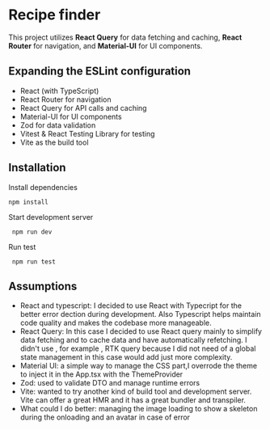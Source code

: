 # Recipe finder

This project utilizes **React Query** for data fetching and caching, **React Router** for navigation, and **Material-UI** for UI components.


## Expanding the ESLint configuration

* React (with TypeScript)
* React Router for navigation
* React Query for API calls and caching
* Material-UI for UI components
* Zod for data validation
* Vitest & React Testing Library for testing
* Vite as the build tool

## Installation

 Install dependencies

 ```
 npm install
 ```

 Start development server

 ```
  npm run dev 
 ```

 Run test 

 ```
  npm run test 
 ```

 ## Assumptions

 * React and typescript: I decided to use React with Typecript for the better error dection during development. Also Typescript helps maintain code quality and makes the codebase more manageable.
 * React Query: In this case I decided to use React query mainly to simplify data fetching and to cache data and have automatically refetching. I didn't use , for example , RTK query because I did not need of a global state management in this case would add just more complexity.
 * Material UI: a simple way to manage the CSS part,I overrode the theme to inject it in the App.tsx with the ThemeProvider
 * Zod: used to validate DTO and manage runtime errors
 * Vite: wanted to try another kind of build tool and development server. Vite can offer a great HMR and it has a great bundler and transpiler.
 * What could I do better: managing the image loading to show a skeleton during the onloading and an avatar in case of error
